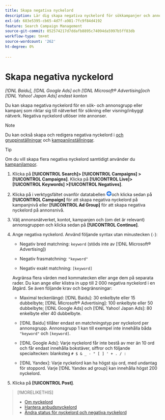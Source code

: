 ```yaml
---
title: Skapa negativa nyckelord
description: Lär dig skapa negativa nyckelord för sökkampanjer och annonsgrupper.
exl-id: 683e5395-cb65-4d7f-a981-7fc9f84d4192
feature: Search Campaign Management
source-git-commit: 052574217d7ddafb8895c74094da5997b5ff83db
workflow-type: tm+mt
source-wordcount: '262'
ht-degree: 0%

---
```


# Skapa negativa nyckelord

*[!DNL Baidu], [!DNL Google Ads] och [!DNL Microsoft® Advertising]och [!DNL Yahoo! Japan Ads] endast konton*

Du kan skapa negativa nyckelord för en sök- och annonsgrupp eller kampanj som riktar sig till nätverket för sökning eller visning/inbyggt nätverk. Negativa nyckelord utlöser inte annonser.

>[!NOTE]
>Du kan också skapa och redigera negativa nyckelord i [och gruppinställningar](/help/search-social-commerce/campaign-management/campaigns/ad-group-manage.md) och [kampanjinställningar](/help/search-social-commerce/campaign-management/campaigns/campaign-manage.md).

>[!TIP]
>Om du vill skapa flera negativa nyckelord samtidigt använder du [kampanjlampor](/help/search-social-commerce/campaign-management/bulksheets/bulksheet-about.md).

1. Klicka på **[!UICONTROL Search]> [!UICONTROL Campaigns] >[!UICONTROL Campaigns]**. Klicka på **[!UICONTROL Live]> [!UICONTROL Keywords] >[!UICONTROL Negatives]**.

1. Klicka på i verktygsfältet ovanför datatabellen ![Skapa](/help/search-social-commerce/assets/add.png "Skapa")och klicka sedan på **[!UICONTROL Campaign]** för att skapa negativa nyckelord på kampanjnivå eller **[!UICONTROL Ad Group]** för att skapa negativa nyckelord på annonsnivå.

1. Välj annonsnätverket, kontot, kampanjen och (om det är relevant) annonsgruppen och klicka sedan på **[!UICONTROL Continue]**.

1. Ange negativa nyckelord. Använd följande syntax utan minustecken (`-`):

   * Negativ bred matchning: `keyword` (stöds inte av [!DNL Microsoft® Advertising])

   * Negativ frasmatchning: `"keyword"`

   * Negativ exakt matchning: `[keyword]`

   Avgränsa flera värden med kommatecken eller ange dem på separata rader. Du kan ange eller klistra in upp till 2 000 negativa nyckelord i en åtgärd. Se även följande krav och begränsningar:

   * Maximal teckenlängd: [!DNL Baidu]: 30 enkelbyte eller 15 dubbelbyte; [!DNL Microsoft® Advertising]: 100 enkelbyte eller 50 dubbelbyte; [!DNL Google Ads] och [!DNL Yahoo! Japan Ads]: 80 enkelbyte eller 40 dubbelbyte.

   * [!DNL Baidu] tillåter endast en matchningstyp per nyckelord per annonsgrupp. Annonsgrupp 1 kan till exempel inte innehålla båda `"keyword"` och `[keyword]`.

   * [!DNL Google Ads]: Varje nyckelord får inte bestå av mer än 10 ord och får endast innehålla bokstäver, siffror och följande specialtecken: blanksteg `# $ & _ - " [ ] ' + . / :`

   * [!DNL Yandex]: Varje nyckelord kan ha högst sju ord, med undantag för stoppord. Varje [!DNL Yandex ad group] kan innehålla högst 200 nyckelord.

1. Klicka på **[!UICONTROL Post]**.

>[!MORELIKETHIS]
>
>* [Om nyckelord](keyword-about.md)
>* [Hantera anbudsnyckelord](keyword-manage.md)
>* [Ändra status för nyckelord och negativa nyckelord](keyword-status-edit.md)
